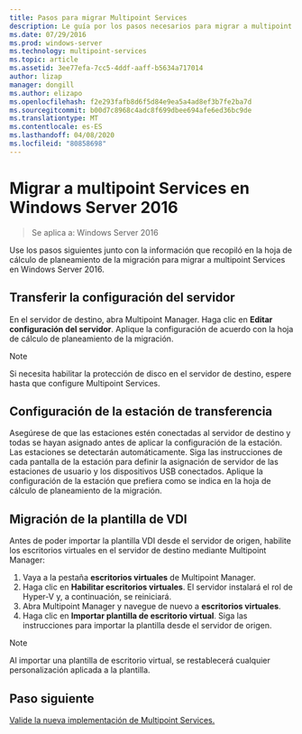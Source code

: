 ```yaml
---
title: Pasos para migrar Multipoint Services
description: Le guía por los pasos necesarios para migrar a multipoint Services en Windows Server 2016
ms.date: 07/29/2016
ms.prod: windows-server
ms.technology: multipoint-services
ms.topic: article
ms.assetid: 3ee77efa-7cc5-4ddf-aaff-b5634a717014
author: lizap
manager: dongill
ms.author: elizapo
ms.openlocfilehash: f2e293fafb8d6f5d84e9ea5a4ad8ef3b7fe2ba7d
ms.sourcegitcommit: b00d7c8968c4adc8f699dbee694afe6ed36bc9de
ms.translationtype: MT
ms.contentlocale: es-ES
ms.lasthandoff: 04/08/2020
ms.locfileid: "80858698"
---
```

# <a name="migrate-to--multipoint-services-in-windows-server-2016"></a>Migrar a multipoint Services en Windows Server 2016

>Se aplica a: Windows Server 2016

Use los pasos siguientes junto con la información que recopiló en la hoja de cálculo de planeamiento de la migración para migrar a multipoint Services en Windows Server 2016.

## <a name="transfer-server-settings"></a>Transferir la configuración del servidor
En el servidor de destino, abra Multipoint Manager. Haga clic en **Editar configuración del servidor**. Aplique la configuración de acuerdo con la hoja de cálculo de planeamiento de la migración.

> [!NOTE]
> Si necesita habilitar la protección de disco en el servidor de destino, espere hasta que configure Multipoint Services.

## <a name="transfer-station-settings"></a>Configuración de la estación de transferencia
Asegúrese de que las estaciones estén conectadas al servidor de destino y todas se hayan asignado antes de aplicar la configuración de la estación. Las estaciones se detectarán automáticamente. Siga las instrucciones de cada pantalla de la estación para definir la asignación de servidor de las estaciones de usuario y los dispositivos USB conectados. Aplique la configuración de la estación que prefiera como se indica en la hoja de cálculo de planeamiento de la migración.

## <a name="migrate-the-vdi-template"></a>Migración de la plantilla de VDI

Antes de poder importar la plantilla VDI desde el servidor de origen, habilite los escritorios virtuales en el servidor de destino mediante Multipoint Manager:

1. Vaya a la pestaña **escritorios virtuales** de Multipoint Manager.
2. Haga clic en **Habilitar escritorios virtuales**. El servidor instalará el rol de Hyper-V y, a continuación, se reiniciará.
3. Abra Multipoint Manager y navegue de nuevo a **escritorios virtuales**.
4. Haga clic en **Importar plantilla de escritorio virtual**. Siga las instrucciones para importar la plantilla desde el servidor de origen.

> [!NOTE]
> Al importar una plantilla de escritorio virtual, se restablecerá cualquier personalización aplicada a la plantilla. 

## <a name="next-step"></a>Paso siguiente
[Valide la nueva implementación de Multipoint Services.](multipoint-services-post-migration-steps.md)